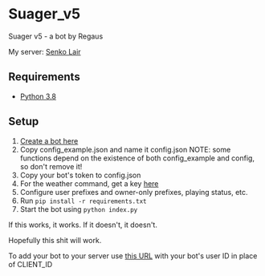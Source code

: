 # Suager_v5
Suager v5 - a bot by Regaus

My server: [Senko Lair](https://discord.gg/cw7czUx)

## Requirements
- [Python 3.8](https://www.python.org/downloads/)

## Setup
1. [Create a bot here](https://discord.com/developers/applications)
2. Copy config_example.json and name it config.json
NOTE: some functions depend on the existence of both config_example and config, so don't remove it!
3. Copy your bot's token to config.json
4. For the weather command, get a key [here](https://home.openweathermap.org/api_keys)
5. Configure user prefixes and owner-only prefixes, playing status, etc. 
6. Run `pip install -r requirements.txt`
7. Start the bot using `python index.py`

If this works, it works. If it doesn't, it doesn't.

Hopefully this shit will work.

To add your bot to your server use [this URL](https://discord.com/oauth2/authorize?client_id=CLIENT_ID&scope=bot) 
with your bot's user ID in place of CLIENT_ID